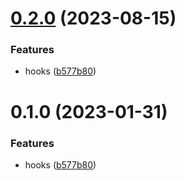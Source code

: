 # [0.2.0](https://github.com/SepVeneto/miniprogram-design/compare/hooks@0.1.0...hooks@0.2.0) (2023-08-15)


### Features

* hooks ([b577b80](https://github.com/SepVeneto/miniprogram-design/commit/b577b8086e9919779b606f3b421219e28d2fe330))



# 0.1.0 (2023-01-31)


### Features

* hooks ([b577b80](https://github.com/SepVeneto/miniprogram-design/commit/b577b8086e9919779b606f3b421219e28d2fe330))




